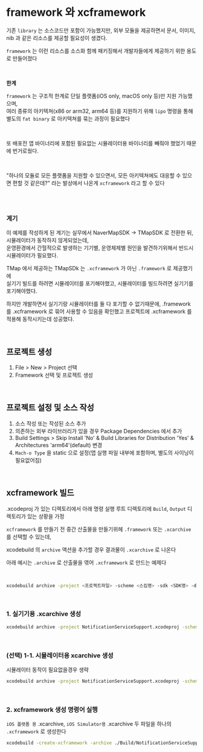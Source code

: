 # framework 와 xcframework

기존 `library` 는 소스코드만 포함이 가능했지만, 외부 모듈을 제공하면서 문서, 이미지, nib 과 같은 리소스를 제공할 필요성이 생겼다.

`framework` 는 이런 리소스를 소스화 함께 패키징해서 개발자들에게 제공하기 위한 용도로 만들어졌다

</br>

**한계**

`framework` 는 구조적 한계로 단일 플랫폼(iOS only, macOS only 등)만 지원 가능했으며,  
여러 종류의 아키텍쳐(x86 or arm32, arm64 등)를 지원하기 위해 `lipo` 명령을 통해 별도의 `fat binary` 로 아키텍쳐를 묶는 과정이 필요했다

</br>

또 배포전 앱 바이너리에 포함된 필요없는 시뮬레이터용 바이너리를 빼줘야 했었기 때문에 번거로웠다.

</br>

"하나의 모듈로 모든 플랫폼을 지원할 수 있으면서, 모든 아키텍쳐에도 대응할 수 있으면 편할 것 같은데?" 라는 발상에서 나온게 `xcframework` 라고 할 수 있다

</br>
</br>

### 계기

이 예제를 작성하게 된 계기는 실무에서 NaverMapSDK -> TMapSDK 로 전환한 뒤, 시뮬레이터가 동작하지 않게되었는데,  
운영환경에서 간헐적으로 발생하는 기기별, 운영체제별 원인을 발견하기위해서 반드시 시뮬레이터가 필요했다.

TMap 에서 제공하는 TMapSDk 는 `.xcframework` 가 아닌 `.framework` 로 제공했기에  
실기기 빌드를 하려면 시뮬레이터를 포기해야했고, 시뮬레이터를 빌드하려면 실기기를 포기해야했다.

하지만 개발하면서 실기기랑 시뮬레이터를 둘 다 포기할 수 없기때문에, .framework 를 .xcframework 로 묶어 사용할 수 있음을 확인했고
프로젝트에 .xcframework 를 적용해 동작시키는데 성공했다.

</br>

## 프로젝트 생성

1. File > New > Project 선택
2. Framework 선택 및 프로젝트 생성

</br>

## 프로젝트 설정 및 소스 작성

1. 소스 작성 또는 작성된 소스 추가
2. 의존하는 외부 라이브러리가 있을 경우 Package Dependencies 에서 추가
3. Build Settings > Skip Install 'No' & Build Libraries for Distribution 'Yes' & Architectures 'arm64'(default) 변경
4. `Mach-o Type` 을 static 으로 설정(앱 실행 파일 내부에 포함하며, 별도의 사이닝이 필요없어짐)

</br>

## xcframework 빌드

.xcodeproj 가 있는 디렉토리에서 아래 명령 실행
루트 디렉토리에 `Build`, `Output` 디렉토리가 있는 상황을 가정

`xcframework` 를 만들기 전 중간 산출물을 만들기위헤 `.framework` 또는 `.xcarchive` 를 선택할 수 있는데,  

xcodebuild 의 `archive` 액션을 추가할 경우 결과물이 `.xcarchive` 로 나온다

아래 예시는 `.archive` 로 산출물을 엮어 `.xcframework` 로 만드는 예제다

</br>

```bash
xcodebuild archive -project <프로젝트파일> -scheme <스킴명> -sdk <SDK명> -destination <플랫폼명> -archivePath <아카이브내보낼경로>
```

</br>

### 1. 실기기용 .xcarchive 생성

```bash
xcodebuild archive -project NotificationServiceSupport.xcodeproj -scheme NotificationServiceSupport -sdk iphoneos -destination "generic/platform=iOS" -archivePath ./Build/NotificationServiceSupport.xcarchive
```

</br>

### (선택) 1-1. 시뮬레이터용 xcarchive 생성

시뮬레이터 동작이 필요없을경우 생략

```bash
xcodebuild archive -project NotificationServiceSupport.xcodeproj -scheme NotificationServiceSupport -sdk iphonesimulator -destination "generic/platform=iOS Simulator" -archivePath ./Build/NotificationServiceSupport_simulator.xcarchive
```

</br>

### 2. xcframework 생성 명령어 실행

`iOS 플랫폼 용` .xcarchive, `iOS Simulator용` .xcarchive 두 파일을 하나의 `.xcframework` 로 생성한다

```bash
xcodebuild -create-xcframework -archive ./Build/NotificationServiceSupport.xcarchive -framework NotificationServiceSupport.framework -archive ./Build/NotificationServiceSupport_simulator.xcarchive -framework NotificationServiceSupport.framework -output ./Output/NotificationServiceSupport.xcframework
```